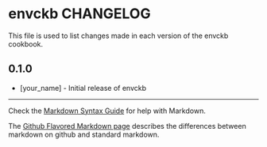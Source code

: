 # envckb CHANGELOG

This file is used to list changes made in each version of the envckb cookbook.

## 0.1.0
- [your_name] - Initial release of envckb

- - -
Check the [Markdown Syntax Guide](http://daringfireball.net/projects/markdown/syntax) for help with Markdown.

The [Github Flavored Markdown page](http://github.github.com/github-flavored-markdown/) describes the differences between markdown on github and standard markdown.
